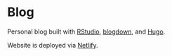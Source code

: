 # Blog

Personal blog built with [RStudio](rstudio.com), [blogdown](https://cran.r-project.org/package=blogdown), and [Hugo](gohugo.io).

Website is deployed via [Netlify](netlify.com).